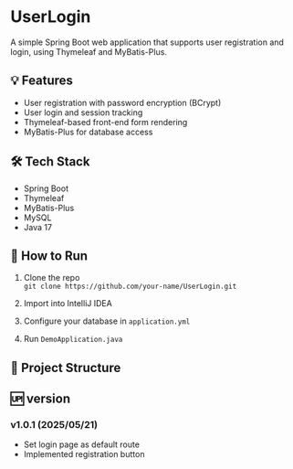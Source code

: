 # UserLogin

A simple Spring Boot web application that supports user registration and login, using Thymeleaf and MyBatis-Plus.

## 💡 Features

- User registration with password encryption (BCrypt)
- User login and session tracking
- Thymeleaf-based front-end form rendering
- MyBatis-Plus for database access

## 🛠 Tech Stack

- Spring Boot
- Thymeleaf
- MyBatis-Plus
- MySQL
- Java 17

## 🚀 How to Run

1. Clone the repo  
   `git clone https://github.com/your-name/UserLogin.git`

2. Import into IntelliJ IDEA

3. Configure your database in `application.yml`

4. Run `DemoApplication.java`

## 📁 Project Structure

## 🆙 version
### v1.0.1 (2025/05/21)
- Set login page as default route
- Implemented registration button